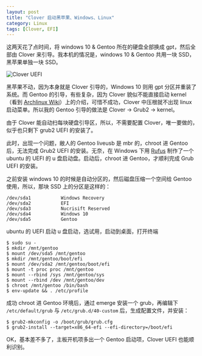 ```yaml
---
layout: post
title: "Clover 启动黑苹果、Windows、Linux"
category: Linux
tags: [Clover, EFI]
---
```


这两天花了点时间，将 windows 10 & Gentoo 所在的硬盘全部换成 gpt，然后全部由 Clover 来引导。我本机的情况是，windows 10 & Gentoo 共用一块 SSD，黑苹果单独一块 SSD。

![Clover UEFI](http://cdn.09hd.com/images/2015/12/clover.jpg)

<!-- more -->
黑苹果不动，因为本身就是 Clover 引导的，Windows 10 则用 gpt 分区并重装了系统。而 Gentoo 的引导，有些复杂，因为 Clover 貌似不能直接启动 kernel （看到 [Archlinux Wiki](https://wiki.archlinux.org/index.php/Clover)）上的介绍，可惜不成功，Clover 中压根就不出现 linux 启动菜单。所以我的 Gentoo 引导的做法是 Clover -> Grub2 -> kernel。

由于 Clover 能自动扫每块硬盘引导区，所以，不需要配置 Clover，唯一要做的，似乎也只剩下 grub2 UEFI 的安装了。

此时，出现一个问题，敝人的 Gentoo liveusb 是 mbr 的，chroot 进 Gentoo 后，无法完成 Grub2 UEFI 的安装。无奈，在 Windows 下用 [Rufus](http://rufus.akeo.ie) 制作了一个 ubuntu 的 UEFI 的 u 盘启动盘。启动后，chroot 进 Gentoo，才顺利完成 Grub UEFI 的安装。

之前安装 windows 10 的时候是自动分区的，然后磁盘压缩一个空间给 Gentoo 使用，所以，那块 SSD 上的分区是这样的：

```
/dev/sda1 			Windows Recovery
/dev/sda2 			EFI
/dev/sda3 			Nucrisift Reserved
/dev/sda4 			Windows 10
/dev/sda5 			Gentoo
```

ubuntu 的 UEFI 启动 u 盘启动，选试用，启动到桌面，打开终端

```
$ sudo su -
$ mkdir /mnt/gentoo
$ mount /dev/sda5 /mnt/gentoo
$ mkdir /mnt/gentoo/boot/efi
$ mount /dev/sda2 /mnt/gentoo/boot/efi
$ mount -t proc proc /mnt/gentoo
$ mount --rbind /sys /mnt/gentoo/sys
$ mount --rbind /dev /mnt/gentoo/dev
$ chroot /mnt/gentoo /bin/bash
$ env-update && . /etc/profile
```

成功 chroot 进 Gentoo 环境后，通过 emerge 安装一个 grub，再编辑下 `/etc/default/grub` 与 `/etc/grub.d/40-custom` 后，生成配置文件，并安装：

```
$ grub2-mkconfig -o /boot/grub/grub.cfg
$ grub2-install --target=x86_64-efi --efi-directory=/boot/efi
```

OK，基本差不多了，主板开机项多出一个 Gentoo 启动项，Clover UEFI 也能顺利识别。
